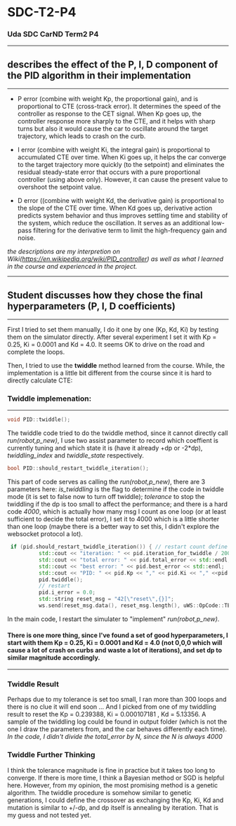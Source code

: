 # SDC-T2-P4
### Uda SDC CarND Term2 P4 
---
## describes the effect of the P, I, D component of the PID algorithm in their implementation
---
* P error (combine with weight Kp, the proportional gain), and is proportional to CTE (cross-track error). It determines the speed of the controller as response to the CET signal. When Kp goes up, the controller response more sharply to the CTE, and it helps with sharp turns but also it would cause the car to oscillate around the target trajectory, which leads to crash on the curb.

* I error (combine with weight Ki, the integral gain) is proportional to accumulated CTE over time. When Ki goes up, it helps the car converge to the target trajectory more quickly (to the setpoint) and eliminates the residual steady-state error that occurs with a pure proportional controller (using above only). However, it can cause the present value to overshoot the setpoint value.

* D error ((combine with weight Kd, the derivative gain) is proportional to the slope of the CTE over time. When Kd goes up, derivative action predicts system behavior and thus improves settling time and stability of the system, which reduce the oscillation. It serves as an additional low-pass filtering for the derivative term to limit the high-frequency gain and noise.

*the descriptions are my interpretion on Wiki(https://en.wikipedia.org/wiki/PID_controller) as well as what I learned in the course and experienced in the project.*

---

## Student discusses how they chose the final hyperparameters (P, I, D coefficients)
---
First I tried to set them manually, I do it one by one (Kp, Kd, Ki) by testing them on the simulator directly. After several experiment I set it with Kp = 0.25, Ki = 0.0001 and Kd = 4.0. It seems OK to drive on the road and complete the loops.

Then, I tried to use the **twiddle** method learned from the course. While, the implementation is a little bit different from the course since it is hard to directly calculate CTE:

### Twiddle implemenation:
---
```c++
void PID::twiddle();
```
The twiddle code tried to do the twiddle method, since it cannot directly call *run(robot,p_new)*, I use two assist parameter to record which coeffient is currently tuning and which state it is (have it already +dp or -2\*dp), *twiddling_index* and *twiddle_state* respectively.  

```c++
bool PID::should_restart_twiddle_iteration();
```
This part of code serves as calling the *run(robot,p_new)*, there are 3 parameters here: *is_twiddling* is the flag to determine if the code in twiddle mode (it is set to false now to turn off twiddle); *tolerance* to stop the twiddling if the dp is too small to affect the performance; and there is a hard code *4000*, which is actually how many msg I count as one loop (or at least sufficient to decide the total error), I set it to 4000 which is a little shorter than one loop (maybe there is a better way to set this, I didn't explore the websocket protocol a lot).  

```c++
 if (pid.should_restart_twiddle_iteration()) { // restart count define 1 iteration
          std::cout << "iteration: " << pid.iteration_for_twiddle / 2000 << std::endl;
          std::cout << "total error: " << pid.total_error << std::endl;
          std::cout << "best error: " << pid.best_error << std::endl;
          std::cout << "PID: " << pid.Kp << "," << pid.Ki << "," <<pid.Kd<< std::endl;
          pid.twiddle();
          // restart
          pid.i_error = 0.0;
          std::string reset_msg = "42[\"reset\",{}]";
          ws.send(reset_msg.data(), reset_msg.length(), uWS::OpCode::TEXT);
```
In the main code, I restart the simulater to "implement" *run(robot,p_new)*.  

#### There is one more thing, since I've found a set of good hyperparameters, I start with them Kp = 0.25, Ki = 0.0001 and Kd = 4.0 (not 0,0,0 which will cause a lot of crash on curbs and waste a lot of iterations), and set dp to similar magnitude accordingly.
---

### Twiddle Result
Perhaps due to my tolerance is set too small, I ran more than 300 loops and there is no clue it will end soon ... And I picked from one of my twiddling result to reset the Kp = 0.239388, Ki = 0.000107181 , Kd = 5.13356. A sample of the twiddling log could be found in output folder (which is not the one I draw the parameters from, and the car behaves differently each time). 
*In the code, I didn't divide the total_error by N, since the N is always 4000*

### Twiddle Further Thinking
I think the tolerance magnitude is fine in practice but it takes too long to converge. If there is more time, I think a Bayesian method or SGD is helpful here. However, from my opinion, the most promising method is a genetic algorithm. The twiddle procedure is somehow similar to genetic generations, I could define the crossover as exchanging the Kp, Ki, Kd and mutation is similar to +/-dp, and dp itself is annealing by iteration. That is my guess and not tested yet.
